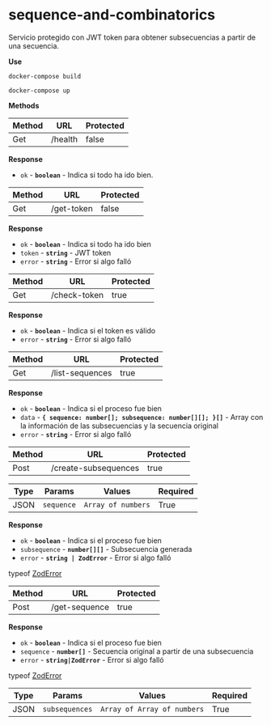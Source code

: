 # sequence-and-combinatorics

Servicio protegido con JWT token para obtener subsecuencias a partir de una secuencia.

**Use**

`docker-compose build`

`docker-compose up`

**Methods**

| Method | URL         | Protected |
| ------ | ----------- | --------- |
| Get   | /health | false |


**Response**

- `ok` - **`boolean`** - Indica si todo ha ido bien.


| Method | URL         | Protected |
| ------ | ----------- | --------- |
| Get   | /get-token | false |

**Response**

- `ok` - **`boolean`** - Indica si todo ha ido bien
- `token` - **`string`** - JWT token
- `error` - **`string`** - Error si algo falló


| Method | URL         | Protected |
| ------ | ----------- | --------- |
| Get   | /check-token | true |

**Response**

- `ok` - **`boolean`** - Indica si el token es válido
- `error` - **`string`** - Error si algo falló


| Method | URL         | Protected |
| ------ | ----------- | --------- |
| Get   | /list-sequences | true |

**Response**

- `ok` - **`boolean`** - Indica si el proceso fue bien
- `data` - **`{ sequence: number[]; subsequence: number[][]; }[]`** - Array con la información de las subsecuencias y la secuencia original
- `error` - **`string`** - Error si algo falló



| Method | URL         | Protected |
| ------ | ----------- | --------- |
| Post   | /create-subsequences | true |

| Type | Params    | Values   | Required |
| ---- | --------- | -------- | -------- |
| JSON | `sequence`   | `Array of numbers` | True     |

**Response**

- `ok` - **`boolean`** - Indica si el proceso fue bien
- `subsequence` - **`number[][]`** - Subsecuencia generada
- `error` - **`string | ZodError`** - Error si algo falló

typeof [ZodError](https://www.npmjs.com/package/zod#error-handling)


| Method | URL         | Protected |
| ------ | ----------- | --------- |
| Post   | /get-sequence | true |

**Response**

- `ok` - **`boolean`** - Indica si el proceso fue bien
- `sequence` - **`number[]`** - Secuencia original a partir de una subsecuencia
- `error` - **`string|ZodError`** - Error si algo falló

typeof [ZodError](https://www.npmjs.com/package/zod#error-handling)


| Type | Params    | Values   | Required |
| ---- | --------- | -------- | -------- |
| JSON | `subsequences`   | `Array of Array of numbers` | True     |

